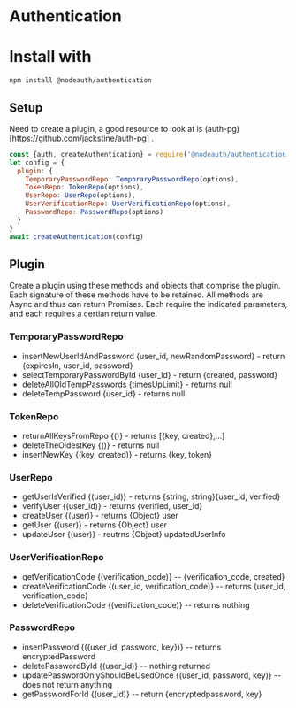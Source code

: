 # Authentication

# Install with 
```
npm install @nodeauth/authentication
```

## Setup

Need to create a plugin, a good resource to look at is (auth-pg)[https://github.com/jackstine/auth-pg] .

```javascript
const {auth, createAuthentication} = require('@nodeauth/authentication')
let config = {
  plugin: {
    TemporaryPasswordRepo: TemporaryPasswordRepo(options),
    TokenRepo: TokenRepo(options),
    UserRepo: UserRepo(options),
    UserVerificationRepo: UserVerificationRepo(options),
    PasswordRepo: PasswordRepo(options)
  }
}
await createAuthentication(config)

```
## Plugin
Create a plugin using these methods and objects that comprise the plugin. Each signature of these methods have to be retained.  All methods are Async and thus can return Promises. Each require the indicated parameters, and each requires a certian return value.


### TemporaryPasswordRepo 
* insertNewUserIdAndPassword {user_id, newRandomPassword} - return {expiresIn, user_id, password}
* selectTemporaryPasswordById {user_id} - return {created, password}
* deleteAllOldTempPasswords {timesUpLimit} - returns null
* deleteTempPassword {user_id} - returns null
### TokenRepo
* returnAllKeysFromRepo {()} - returns [{key, created},...]
* deleteTheOldestKey {()} - returns null
* insertNewKey {(key, created)} - returns {key, token}
### UserRepo
* getUserIsVerified {(user_id)} - returns {string, string}{user_id, verified}
* verifyUser {(user_id)} - returns {verified, user_id}
* createUser {(user)} - returns {Object} user
* getUser {(user)} - returns {Object} user
* updateUser {(user)} - reutrns {Object} updatedUserInfo
### UserVerificationRepo
* getVerificationCode {(verification_code)}  -- {verification_code, created}
* createVerificationCode {(user_id, verification_code)}   -- returns {user_id, verification_code}
* deleteVerificationCode {(verification_code)}  -- returns nothing
### PasswordRepo
* insertPassword {({user_id, password, key})} -- returns encryptedPassword
* deletePasswordById {(user_id)} -- nothing returned
* updatePasswordOnlyShouldBeUsedOnce {(user_id, password, key)} -- does not return anything
* getPasswordForId {(user_id)}  --  return {encryptedpassword, key}

